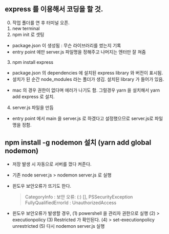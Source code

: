 ## express 를 이용해서 코딩을 할 것.

0. 작업 폴더를 연 후 터미널 오픈.
1. new terminal
2. npm init 로 셋팅

- package.json 이 생성됨 : 무슨 라이브러리를 썼는지 기록
- entry point 에만 server.js 파일명을 정해주고 나머지는 엔터만 잘 쳐줌

3. npm install express

- package.json 의 dependencies 에 설치된 express library 와 버전이 표시됨.
- 설치가 된 순간 node_modules 라는 폴더가 생김. 설치된 library 가 들어가 있음.

* mac 의 경우 권한이 없다며 에러가 나기도 함. 그럴경우 yarn 을 설치해서 yarn add express 로 설치.

4. server.js 파일을 만듬

- entry point 에서 main 을 server.js 로 하겠다고 설정했으므로 server.js로 파일명을 정함.

## npm install -g nodemon 설치 (yarn add global nodemon)

- 저장 발생 시 자동으로 서버를 껐다 켜준다.
- 기존 node server.js > nodemon server.js 로 실행
- 윈도우 보안오류가 뜨기도 한다.

  > CategoryInfo : 보안 오류: (:) [], PSSecurityException
  > FullyQualifiedErrorId : UnauthorizedAccess

- 윈도우 보안오류가 발생할 경우,
  (1) powershell 을 관리자 권한으로 실행
  (2) > executionpolicy
  (3) Restricted 가 확인된다.
  (4) > set-executionpolicy unrestricted
  (5) 다시 nodemon server.js 실행
